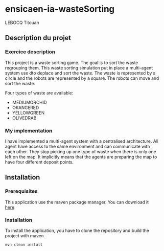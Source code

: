 # ensicaen-ia-wasteSorting

LEBOCQ Titouan

## Description du projet

### Exercice description

This project is a waste sorting game. The goal is to sort the waste regrouping them. This waste sorting simulation put
in place a multi-agent system use dto deplace and sort the waste. The waste is represented by a circle and the robots
are represented by a square. The robots can move and sort the waste.

Four types of waste are available:
* MEDIUMORCHID 
* ORANGERED 
* YELLOWGREEN 
* OLIVEDRAB

### My implementation

I have implemented a multi-agent system with a centralised architecture. All agent have access to the same environment
and can communicate with each other. They stop picking up one type of waste when there is only one left on the map. It
implicitly means that the agents are preparing the map to have four different deposit points.

## Installation

### Prerequisites

This application use the maven package manager. You can download it [here](https://maven.apache.org/download.cgi).

### Installation

To install the application, you have to clone the repository and build the project with maven.

```bash
mvn clean install
```
